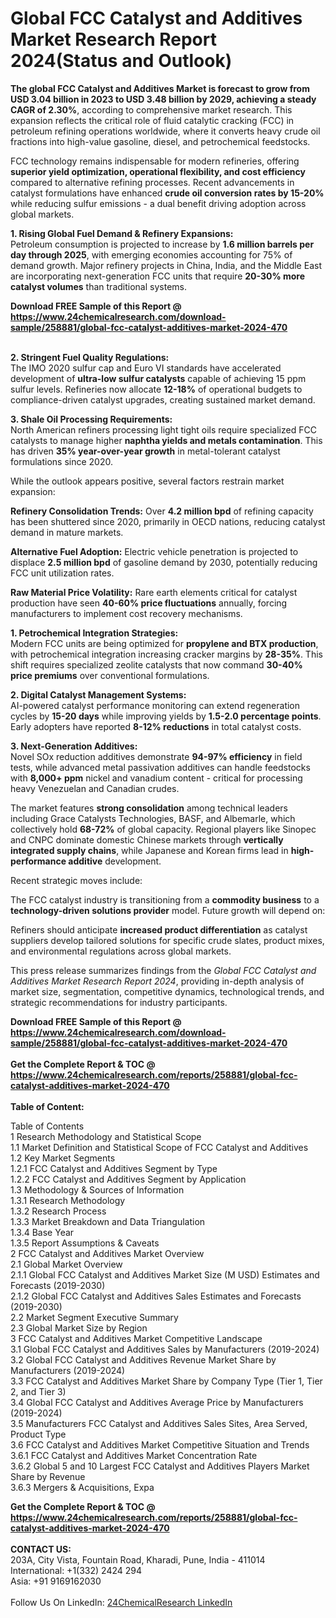<h1>Global FCC Catalyst and Additives Market Research Report 2024(Status and Outlook)</h1><p><strong>The global FCC Catalyst and Additives Market is forecast to grow from USD 3.04 billion in 2023 to USD 3.48 billion by 2029, achieving a steady CAGR of 2.30%</strong>, according to comprehensive market research. This expansion reflects the critical role of fluid catalytic cracking (FCC) in petroleum refining operations worldwide, where it converts heavy crude oil fractions into high-value gasoline, diesel, and petrochemical feedstocks.</p><p>FCC technology remains indispensable for modern refineries, offering <strong>superior yield optimization, operational flexibility, and cost efficiency</strong> compared to alternative refining processes. Recent advancements in catalyst formulations have enhanced <strong>crude oil conversion rates by 15-20%</strong> while reducing sulfur emissions - a dual benefit driving adoption across global markets.</p><p><strong>1. Rising Global Fuel Demand &amp; Refinery Expansions:</strong><br>
Petroleum consumption is projected to increase by <strong>1.6 million barrels per day through 2025</strong>, with emerging economies accounting for 75% of demand growth. Major refinery projects in China, India, and the Middle East are incorporating next-generation FCC units that require <strong>20-30% more catalyst volumes</strong> than traditional systems.</p><div><b>Download FREE Sample of this Report @ 
            <a href="https://www.24chemicalresearch.com/download-sample/258881/global-fcc-catalyst-additives-market-2024-470">
            https://www.24chemicalresearch.com/download-sample/258881/global-fcc-catalyst-additives-market-2024-470</a></b></div><br><p><strong>2. Stringent Fuel Quality Regulations:</strong><br>
The IMO 2020 sulfur cap and Euro VI standards have accelerated development of <strong>ultra-low sulfur catalysts</strong> capable of achieving 15 ppm sulfur levels. Refineries now allocate <strong>12-18%</strong> of operational budgets to compliance-driven catalyst upgrades, creating sustained market demand.</p><p><strong>3. Shale Oil Processing Requirements:</strong><br>
North American refiners processing light tight oils require specialized FCC catalysts to manage higher <strong>naphtha yields and metals contamination</strong>. This has driven <strong>35% year-over-year growth</strong> in metal-tolerant catalyst formulations since 2020.</p><p>While the outlook appears positive, several factors restrain market expansion:</p><p><strong>Refinery Consolidation Trends:</strong> Over <strong>4.2 million bpd</strong> of refining capacity has been shuttered since 2020, primarily in OECD nations, reducing catalyst demand in mature markets.</p><p><strong>Alternative Fuel Adoption:</strong> Electric vehicle penetration is projected to displace <strong>2.5 million bpd</strong> of gasoline demand by 2030, potentially reducing FCC unit utilization rates.</p><p><strong>Raw Material Price Volatility:</strong> Rare earth elements critical for catalyst production have seen <strong>40-60% price fluctuations</strong> annually, forcing manufacturers to implement cost recovery mechanisms.</p><p><strong>1. Petrochemical Integration Strategies:</strong><br>
Modern FCC units are being optimized for <strong>propylene and BTX production</strong>, with petrochemical integration increasing cracker margins by <strong>28-35%</strong>. This shift requires specialized zeolite catalysts that now command <strong>30-40% price premiums</strong> over conventional formulations.</p><p><strong>2. Digital Catalyst Management Systems:</strong><br>
AI-powered catalyst performance monitoring can extend regeneration cycles by <strong>15-20 days</strong> while improving yields by <strong>1.5-2.0 percentage points</strong>. Early adopters have reported <strong>8-12% reductions</strong> in total catalyst costs.</p><p><strong>3. Next-Generation Additives:</strong><br>
Novel SOx reduction additives demonstrate <strong>94-97% efficiency</strong> in field tests, while advanced metal passivation additives can handle feedstocks with <strong>8,000+ ppm</strong> nickel and vanadium content - critical for processing heavy Venezuelan and Canadian crudes.</p><p>The market features <strong>strong consolidation</strong> among technical leaders including Grace Catalysts Technologies, BASF, and Albemarle, which collectively hold <strong>68-72%</strong> of global capacity. Regional players like Sinopec and CNPC dominate domestic Chinese markets through <strong>vertically integrated supply chains</strong>, while Japanese and Korean firms lead in <strong>high-performance additive</strong> development.</p><p>Recent strategic moves include:</p><p>The FCC catalyst industry is transitioning from a <strong>commodity business</strong> to a <strong>technology-driven solutions provider</strong> model. Future growth will depend on:</p><p>Refiners should anticipate <strong>increased product differentiation</strong> as catalyst suppliers develop tailored solutions for specific crude slates, product mixes, and environmental regulations across global markets.</p><p>This press release summarizes findings from the <em>Global FCC Catalyst and Additives Market Research Report 2024</em>, providing in-depth analysis of market size, segmentation, competitive dynamics, technological trends, and strategic recommendations for industry participants.</p><div><b>Download FREE Sample of this Report @ 
            <a href="https://www.24chemicalresearch.com/download-sample/258881/global-fcc-catalyst-additives-market-2024-470">
            https://www.24chemicalresearch.com/download-sample/258881/global-fcc-catalyst-additives-market-2024-470</a></b></div><br><div><b>Get the Complete Report & TOC @ 
            <a href="https://www.24chemicalresearch.com/reports/258881/global-fcc-catalyst-additives-market-2024-470">
            https://www.24chemicalresearch.com/reports/258881/global-fcc-catalyst-additives-market-2024-470</a></b></div><br>
            <b>Table of Content:</b><p>Table of Contents<br />
1 Research Methodology and Statistical Scope<br />
1.1 Market Definition and Statistical Scope of FCC Catalyst and Additives<br />
1.2 Key Market Segments<br />
1.2.1 FCC Catalyst and Additives Segment by Type<br />
1.2.2 FCC Catalyst and Additives Segment by Application<br />
1.3 Methodology & Sources of Information<br />
1.3.1 Research Methodology<br />
1.3.2 Research Process<br />
1.3.3 Market Breakdown and Data Triangulation<br />
1.3.4 Base Year<br />
1.3.5 Report Assumptions & Caveats<br />
2 FCC Catalyst and Additives Market Overview<br />
2.1 Global Market Overview<br />
2.1.1 Global FCC Catalyst and Additives Market Size (M USD) Estimates and Forecasts (2019-2030)<br />
2.1.2 Global FCC Catalyst and Additives Sales Estimates and Forecasts (2019-2030)<br />
2.2 Market Segment Executive Summary<br />
2.3 Global Market Size by Region<br />
3 FCC Catalyst and Additives Market Competitive Landscape<br />
3.1 Global FCC Catalyst and Additives Sales by Manufacturers (2019-2024)<br />
3.2 Global FCC Catalyst and Additives Revenue Market Share by Manufacturers (2019-2024)<br />
3.3 FCC Catalyst and Additives Market Share by Company Type (Tier 1, Tier 2, and Tier 3)<br />
3.4 Global FCC Catalyst and Additives Average Price by Manufacturers (2019-2024)<br />
3.5 Manufacturers FCC Catalyst and Additives Sales Sites, Area Served, Product Type<br />
3.6 FCC Catalyst and Additives Market Competitive Situation and Trends<br />
3.6.1 FCC Catalyst and Additives Market Concentration Rate<br />
3.6.2 Global 5 and 10 Largest FCC Catalyst and Additives Players Market Share by Revenue<br />
3.6.3 Mergers & Acquisitions, Expa</p><div><b>Get the Complete Report & TOC @ 
            <a href="https://www.24chemicalresearch.com/reports/258881/global-fcc-catalyst-additives-market-2024-470">
            https://www.24chemicalresearch.com/reports/258881/global-fcc-catalyst-additives-market-2024-470</a></b></div><br><b>CONTACT US:</b><br>
            203A, City Vista, Fountain Road, Kharadi, Pune, India - 411014<br>
            International: +1(332) 2424 294<br>
            Asia: +91 9169162030 <br><br>
            Follow Us On LinkedIn: <a href="https://www.linkedin.com/company/24chemicalresearch/">24ChemicalResearch LinkedIn</a>